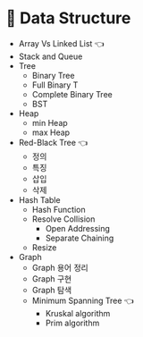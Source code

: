 # 🌳 Data Structure
- Array Vs Linked List 👈
- Stack and Queue
- Tree
    - Binary Tree
    - Full Binary T
    - Complete Binary Tree
    - BST
- Heap
    - min Heap
    - max Heap
- Red-Black Tree 👈
    - 정의
    - 특징
    - 삽입
    - 삭제
- Hash Table
    - Hash Function
    - Resolve Collision
        - Open Addressing
        - Separate Chaining
    - Resize
- Graph
    - Graph 용어 정리
    - Graph 구현
    - Graph 탐색
    - Minimum Spanning Tree 👈
        - Kruskal algorithm
        - Prim algorithm
